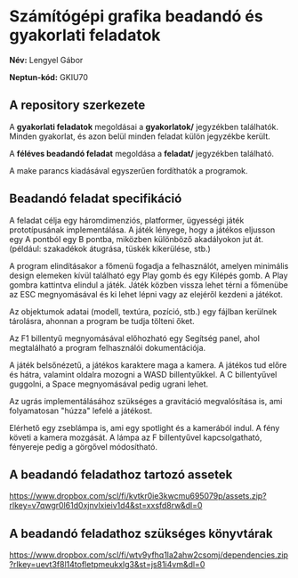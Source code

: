 # Számítógépi grafika beadandó és gyakorlati feladatok

**Név:** Lengyel Gábor

**Neptun-kód:** GKIU70

## A repository szerkezete

A **gyakorlati feladatok** megoldásai a **gyakorlatok/** jegyzékben találhatók. Minden gyakorlat, és azon belül minden feladat külön jegyzékbe került.

A **féléves beadandó feladat** megoldása a **feladat/** jegyzékben található.

A make parancs kiadásával egyszerűen fordíthatók a programok.

## Beadandó feladat specifikáció

A feladat célja egy háromdimenziós, platformer, ügyességi játék prototípusának implementálása. A játék lényege, hogy a játékos eljusson egy A pontból egy B pontba, miközben különböző akadályokon jut át. (például: szakadékok átugrása, tüskék kikerülése, stb.)

A program elindításakor a főmenü fogadja a felhasználót, amelyen minimális design elemeken kívül található egy Play gomb és egy Kilépés gomb. A Play gombra kattintva elindul a játék. Játék közben vissza lehet térni a főmenübe az ESC megnyomásával és ki lehet lépni vagy az elejéről kezdeni a játékot.

Az objektumok adatai (modell, textúra, pozíció, stb.) egy fájlban kerülnek tárolásra, ahonnan a program be tudja tölteni őket.

Az F1 billentyű megnyomásával előhozható egy Segítség panel, ahol megtalálható a program felhasználói dokumentációja.

A játék belsőnézetű, a játékos karaktere maga a kamera. A játékos tud előre és hátra, valamint oldalra mozogni a WASD billentyűkkel. A C billentyűvel guggolni, a Space megnyomásával pedig ugrani lehet.

Az ugrás implementálásához szükséges a gravitáció megvalósítása is, ami folyamatosan "húzza" lefelé a játékost.

Elérhető egy zseblámpa is, ami egy spotlight és a kamerából indul. A fény követi a kamera mozgását. A lámpa az F billentyűvel kapcsolgatható, fényereje pedig a görgővel módosítható.

## A beadandó feladathoz tartozó assetek

https://www.dropbox.com/scl/fi/kvtkr0ie3kwcmu695079p/assets.zip?rlkey=v7qwgr0l61d0xjnvlxieiv1d4&st=xxsfd8rw&dl=0

## A beadandó feladathoz szükséges könyvtárak

https://www.dropbox.com/scl/fi/wtv9yfhq1la2ahw2csomj/dependencies.zip?rlkey=uevt3f8l14tofletpmeukxlg3&st=js81i4vm&dl=0

